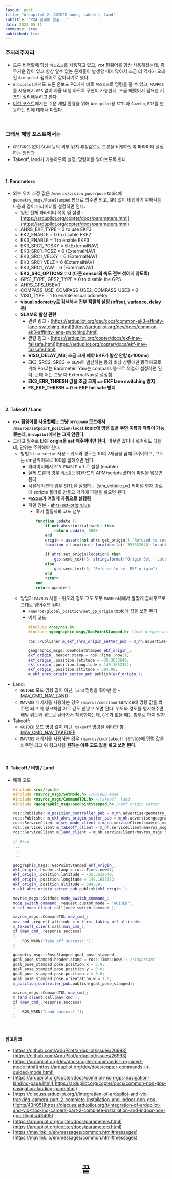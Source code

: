 ```yaml
---
layout: post
title: "Ardupilot 2: GUIDED mode, takeoff, land"
subtitle: "PX4 펌웨어 탈출..."
date: 2024-05-11
comments: true
published: true
---
```


### 주저리주저리
+ 드론 비행할때 항상 `픽스호크`를 사용하고 있고, `PX4` 펌웨어를 항상 사용해왔는데, 좀 무거운 감이 있고 항상 알수 없는 문제들이 발생할 때가 많아서 조금 더 역사가 오래된 `Ardupilot` 펌웨어로 갈아타기로 했다.
+ `Ardupilot`에서도 드론 온보드 PC에서 바로 `픽스호크`로 명령을 줄 수 있고, `MAVROS`를 사용해서 `GPS` 없이 자율 비행 하도록 구현이 가능한데, 조금 헤맸어서 필요한 기초만 정리해두려고 한다.
+ [이전 포스트]({{site.url}}/2024/05/10/ardupilot_sitl_gazebo.html)에서는 쉬운 개발 환경을 위해 `Ardupilot`용 `SITL`과 `Gazebo`, `ROS`를 연동하는 법에 대해서 다뤘다.

<br>

### 그래서 해당 포스트에서는
+ `GPS`/`GNSS` 없이 `SLAM` 등의 외부 위치 추정값으로 드론을 비행하도록 파라미터 설정하는 방법과
+ Takeoff, land가 가능하도록 설정, 명령어를 알아보도록 한다.

<br>

#### 1. Parameters
+ 외부 위치 추정 값은 `/mavros/vision_pose/pose` topic에 `geometry_msgs/PoseStamped` 형태로 쏴주면 되고, `GPS` 없이 비행하기 위해서는 다음과 같이 파라미터를 설정하면 된다.
    + 일단 전체 파라미터 목록 및 설명 - [https://ardupilot.org/copter/docs/parameters.html](https://ardupilot.org/copter/docs/parameters.html)
    - AHRS_EKF_TYPE = 3 to use EKF3
    - EK2_ENABLE = 0 to disable EKF2
    - EK3_ENABLE = 1 to enable EKF3
    - EK3_SRC1_POSXY = 6 (ExternalNAV)
    - EK3_SRC1_POSZ = 6 (ExternalNAV)
    - EK3_SRC1_VELXY = 6 (ExternalNAV)
    - EK3_SRC1_VELZ = 6 (ExternalNAV)
    - EK3_SRC1_YAW = 6 (ExternalNAV)
    - **EK3_SRC_OPTIONS = 0 (다른 sensor의 속도 전부 섞이지 않도록)**
    - GPS1_TYPE, GPS2_TYPE = 0 to disable the GPS
    - AHRS_GPS_USE=0
    - COMPASS_USE, COMPASS_USE2, COMPASS_USE3 = 0
    - VISO_TYPE = 1 to enable visual odometry
    - **visual odometry로 검색해서 전부 적절히 설정 (offset, variance, delay 등)**
    - **SLAM의 발산 관련**
        - 관련 링크 - [https://ardupilot.org/dev/docs/common-ek3-affinity-lane-switching.html](https://ardupilot.org/dev/docs/common-ek3-affinity-lane-switching.html)
        - 관련 링크 - [https://ardupilot.org/copter/docs/ekf-inav-failsafe.html](https://ardupilot.org/copter/docs/ekf-inav-failsafe.html)
        - **VISO_DELAY_MS, 조금 크게 해야 EKF가 발산 안함 (>100ms)**
        - EK3_SRC2, SRC3 => `SLAM`이 발산하는 등의 비상 상황에만 동작하므로 위해 PosZ는 Barometer, Yaw는 compass 등으로 적절히 설정하면 된다. 근데 저는 그냥 다 ExternalNav로 설정함
        - **EK3_ERR_THRESH 값을 조금 크게 => EKF lane switching 방지**
        - **FS_EKF_THRESH = 0 => EKF fail safe 방지**

<br>

#### 2. Takeoff / Land
+ **`PX4` 펌웨어를 사용할때는 그냥 `OFFBOARD` 모드에서 `/mavros/setpoint_position/local` topic에 명령 값을 주면 이륙과 착륙이 가능했는데, `Ardupilot`에서는 그게 안된다.**
+ 그리고 필수로 **EKF origin을 set 해주어야만 한다.** 아무런 값이나 넣어줘도 되는데, 단위는 주위해야 한다.
    + 방법1: `Lua script` 사용 - 위도와 경도는 10의 7제곱을 곱해주어야하고, 고도는 cm단위이므로 100을 곱해주면 된다.
        + 파라미터에서 `SCR_ENABLE` = 1 로 설정 (enable)
        + 실제 드론의 경우 `픽스호크` SD카드의 APM/scripts 폴더에 파일을 넣으면 된다.
        + 시뮬레이션의 경우 SITL을 실행하는 (sim_vehicle.py) 터미널 현재 경로에 scripts 폴더를 만들고 거기에 파일을 넣으면 된다.
        + **`픽스호크`가 켜질때 자동으로 실행됨**
        + 파일 원본 - [ahrs-set-origin.lua](https://github.com/ArduPilot/ardupilot/blob/master/libraries/AP_Scripting/examples/ahrs-set-origin.lua)
            + 혹시 짤릴까봐 코드 첨부
                ```lua
                function update ()
                    if not ahrs:initialised() then
                        return update, 5000
                    end
                    origin = assert(not ahrs:get_origin(),"Refused to set EKF origin - already set")
                    location = Location() location:lat(-353632640) location:lng(1491652352) location:alt(58409)
                    
                    if ahrs:set_origin(location) then
                        gcs:send_text(6, string.format("Origin Set - Lat:%.7f Long:%.7f Alt:%.1f", location:lat()/10000000, location:lng()/10000000, location:alt()/100))
                    else
                        gcs:send_text(0, "Refused to set EKF origin")
                    end
                    return
                end
                return update()
                ```
    + 방법2: `MAVROS` 사용 - 위도와 경도 고도 모두 `MAVROS`내에서 알맞게 곱해주므로 그대로 넣어주면 된다.
        + `/mavros/global_position/set_gp_origin` topic에 값을 쏘면 된다
        + 예제 코드
            ```cpp
            #include <ros/ros.h>
            #include <geographic_msgs/GeoPointStamped.h> //ekf origin setter

            ros::Publisher m_ekf_ahrs_origin_setter_pub = m_nh.advertise<geographic_msgs::GeoPointStamped>("/mavros/global_position/set_gp_origin", 3);
            
            geographic_msgs::GeoPointStamped ekf_origin_;
            ekf_origin_.header.stamp = ros::Time::now();
            ekf_origin_.position.latitude = -35.3632640;
            ekf_origin_.position.longitude = 149.1652352;
            ekf_origin_.position.altitude = 584.09;
            m_ekf_ahrs_origin_setter_pub.publish(ekf_origin_);
            ```        
- Land: 
    - `GUIDED` 모드 명령 값이 아닌, `land` 명령을 줘야만 함 - [MAV_CMD_NAV_LAND](https://ardupilot.org/copter/docs/common-mavlink-mission-command-messages-mav_cmd.html#mav-cmd-nav-land)
    - `MAVROS` 패키지를 사용하는 경우 `/mavros/cmd/land` service에 명령 값을 쏴주면 되고 위 링크처럼 아무 값도 안넣고 쏘면 된다. 위도와 경도를 명시해주면 해당 위도와 경도로 날아가서 착륙한다는데, `GPS`가 없을 때는 함부로 하지 말자.
- Takeoff:
    - `GUIDED` 모드 명령 값이 아닌, `takeoff` 명령을 줘야만 함 - [MAV_CMD_NAV_TAKEOFF](https://ardupilot.org/copter/docs/common-mavlink-mission-command-messages-mav_cmd.html#mav-cmd-nav-takeoff)
    - `MAVROS` 패키지를 사용하는 경우 `/mavros/cmd/takeoff` service에 명령 값을 쏴주면 되고 위 링크처럼 **원하는 이륙 고도 값을 넣고 쏘면 된다**.

<br>

#### 3. Takeoff / 비행 / Land
+ 예제 코드
    ```cpp
    #include <ros/ros.h>
    #include <mavros_msgs/SetMode.h> //GUIDED mode
    #include <mavros_msgs/CommandTOL.h> //takeoff, land
    #include <geographic_msgs/GeoPointStamped.h> //ekf origin setter

    ros::Publisher m_position_controller_pub = m_nh.advertise<geometry_msgs::PoseStamped>("/mavros/setpoint_position/local", 3);
    ros::Publisher m_ekf_ahrs_origin_setter_pub = m_nh.advertise<geographic_msgs::GeoPointStamped>("/mavros/global_position/set_gp_origin", 3);
    ros::ServiceClient m_set_mode_client = m_nh.serviceClient<mavros_msgs::SetMode>("/mavros/set_mode");
    ros::ServiceClient m_takeoff_client = m_nh.serviceClient<mavros_msgs::CommandTOL>("/mavros/cmd/takeoff");
    ros::ServiceClient m_land_client = m_nh.serviceClient<mavros_msgs::CommandTOL>("/mavros/cmd/land");

    // Skip
    ... 
    ...
    ...

    geographic_msgs::GeoPointStamped ekf_origin_;
    ekf_origin_.header.stamp = ros::Time::now();
    ekf_origin_.position.latitude = -35.3632640;
    ekf_origin_.position.longitude = 149.1652352;
    ekf_origin_.position.altitude = 584.09;
    m_ekf_ahrs_origin_setter_pub.publish(ekf_origin_);

    mavros_msgs::SetMode mode_switch_command_;
    mode_switch_command_.request.custom_mode = "GUIDED";
    m_set_mode_client.call(mode_switch_command_);

    mavros_msgs::CommandTOL mav_cmd_;
    mav_cmd_.request.altitude = m_first_taking_off_altitude;
    m_takeoff_client.call(mav_cmd_);
    if (mav_cmd_.response.success)
    {
        ROS_WARN("Take off success!!");
    }

    geometry_msgs::PoseStamped goal_pose_stamped;
    goal_pose_stamped.header.stamp = ros::Time::now(); //important
    goal_pose_stamped.pose.position.x = 5.0;
    goal_pose_stamped.pose.position.y = 0.0;
    goal_pose_stamped.pose.position.z = 5.0;
    goal_pose_stamped.pose.orientation.w = 1.0;
    m_position_controller_pub.publish(goal_pose_stamped);

    mavros_msgs::CommandTOL mav_cmd_;
    m_land_client.call(mav_cmd_);
    if (mav_cmd_.response.success)
    {
        ROS_WARN("Land success!!");
    }
    ``` 

<br>

#### 참고링크
- [https://github.com/ArduPilot/ardupilot/issues/26993](https://github.com/ArduPilot/ardupilot/issues/26993)
- [https://ardupilot.org/dev/docs/copter-commands-in-guided-mode.html](https://ardupilot.org/dev/docs/copter-commands-in-guided-mode.html)
- [https://ardupilot.org/copter/docs/common-non-gps-navigation-landing-page.html](https://ardupilot.org/copter/docs/common-non-gps-navigation-landing-page.html)
- [https://discuss.ardupilot.org/t/integration-of-ardupilot-and-vio-tracking-camera-part-2-complete-installation-and-indoor-non-gps-flights/43405](https://discuss.ardupilot.org/t/integration-of-ardupilot-and-vio-tracking-camera-part-2-complete-installation-and-indoor-non-gps-flights/43405)
- [https://ardupilot.org/copter/docs/parameters.html](https://ardupilot.org/copter/docs/parameters.html)
- [https://mavlink.io/en/messages/common.html#messages](https://mavlink.io/en/messages/common.html#messages)

<br>

<h1 align="center">끝</h1>